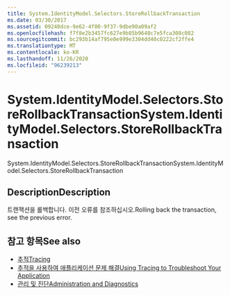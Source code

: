 ```yaml
---
title: System.IdentityModel.Selectors.StoreRollbackTransaction
ms.date: 03/30/2017
ms.assetid: 09240dce-9e62-4f00-9f37-9dbe90a09af2
ms.openlocfilehash: f7f8e2b3457fc627e9b85b9648c7e5fca308c082
ms.sourcegitcommit: bc293b14af795e0e999e3304dd40c0222cf2ffe4
ms.translationtype: MT
ms.contentlocale: ko-KR
ms.lasthandoff: 11/26/2020
ms.locfileid: "96239213"
---
```

# <a name="systemidentitymodelselectorsstorerollbacktransaction"></a><span data-ttu-id="cff32-102">System.IdentityModel.Selectors.StoreRollbackTransaction</span><span class="sxs-lookup"><span data-stu-id="cff32-102">System.IdentityModel.Selectors.StoreRollbackTransaction</span></span>

<span data-ttu-id="cff32-103">System.IdentityModel.Selectors.StoreRollbackTransaction</span><span class="sxs-lookup"><span data-stu-id="cff32-103">System.IdentityModel.Selectors.StoreRollbackTransaction</span></span>  
  
## <a name="description"></a><span data-ttu-id="cff32-104">Description</span><span class="sxs-lookup"><span data-stu-id="cff32-104">Description</span></span>  

 <span data-ttu-id="cff32-105">트랜잭션을 롤백합니다. 이전 오류를 참조하십시오.</span><span class="sxs-lookup"><span data-stu-id="cff32-105">Rolling back the transaction, see the previous error.</span></span>  
  
## <a name="see-also"></a><span data-ttu-id="cff32-106">참고 항목</span><span class="sxs-lookup"><span data-stu-id="cff32-106">See also</span></span>

- [<span data-ttu-id="cff32-107">추적</span><span class="sxs-lookup"><span data-stu-id="cff32-107">Tracing</span></span>](index.md)
- [<span data-ttu-id="cff32-108">추적을 사용하여 애플리케이션 문제 해결</span><span class="sxs-lookup"><span data-stu-id="cff32-108">Using Tracing to Troubleshoot Your Application</span></span>](using-tracing-to-troubleshoot-your-application.md)
- [<span data-ttu-id="cff32-109">관리 및 진단</span><span class="sxs-lookup"><span data-stu-id="cff32-109">Administration and Diagnostics</span></span>](../index.md)
